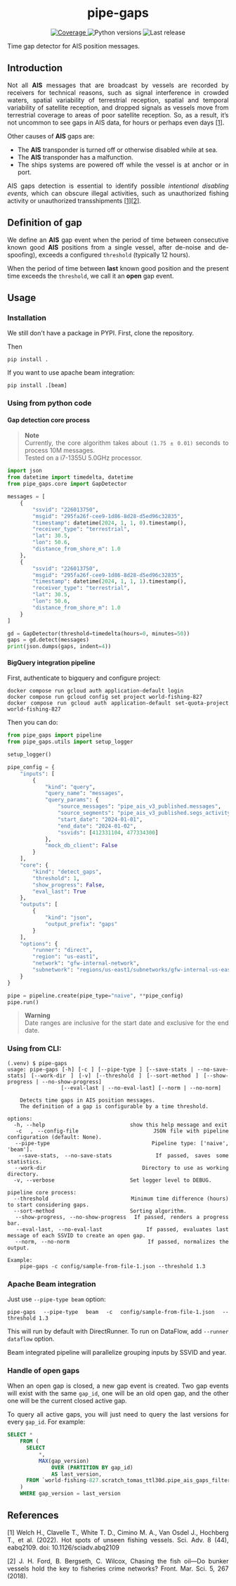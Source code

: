 <h1 align="center" style="border-bottom: none;"> pipe-gaps </h1>

<p align="center">
  <a href="https://codecov.io/gh/GlobalFishingWatch/pipe-gaps">
    <img alt="Coverage" src="https://codecov.io/gh/GlobalFishingWatch/pipe-gaps/branch/develop/graph/badge.svg?token=OO2L9SXVG0">
  </a>
  <a>
    <img alt="Python versions" src="https://img.shields.io/badge/python-3.9%20%7C%203.10%20%7C%203.11%20%7C%203.12-blue">
  </a>
  <a>
    <img alt="Last release" src="https://img.shields.io/github/v/release/GlobalFishingWatch/pipe-gaps">
  </a>
</p>

Time gap detector for AIS position messages.

[bigquery-emulator]: https://github.com/goccy/bigquery-emulator
[configure a SSH-key for GitHub]: https://docs.github.com/en/authentication/connecting-to-github-with-ssh/adding-a-new-ssh-key-to-your-github-account
[docker official instructions]: https://docs.docker.com/engine/install/
[docker compose plugin]: https://docs.docker.com/compose/install/linux/
[examples]: examples/
[git installed]: https://git-scm.com/downloads
[git workflow documentation]: GIT-WORKFLOW.md
[Makefile]: Makefile
[pip-tools]: https://pip-tools.readthedocs.io/en/stable/
[requirements.txt]: requirements.txt
[requirements/prod.in]: requirements/prod.in
[Semantic Versioning]: https://semver.org

## Introduction

<div align="justify">

Not all **AIS** messages that are broadcast by vessels
are recorded by receivers for technical reasons,
such as signal interference in crowded waters,
spatial variability of terrestrial reception,
spatial and temporal variability of satellite reception,
and dropped signals as vessels move from terrestrial coverage
to areas of poor satellite reception.
So, as a result,
it’s not uncommon to see gaps in AIS data,
for hours or perhaps even days [[1]](#1). 

Other causes of **AIS** gaps are:
* The **AIS** transponder is turned off or otherwise disabled while at sea.
* The **AIS** transponder has a malfunction.
* The ships systems are powered off while the vessel is at anchor or in port.

AIS gaps detection is essential to identify 
possible *intentional disabling events*,
which can obscure illegal activities,
such as unauthorized fishing activity or
unauthorized transshipments [[1]](#1)[[2]](#2).

## Definition of gap

We define an **AIS** gap event when the period of time between
consecutive known good **AIS** positions from a single vessel,
after de-noise and de-spoofing),
exceeds a configured `threshold` (typically 12 hours).

When the period of time between **last** known good position
and the present time exceeds the `threshold`,
we call it an **open** gap event.

## Usage

### Installation

We still don't have a package in PYPI.
First, clone the repository.

Then
```shell
pip install .
```

If you want to use apache beam integration:
```shell
pip install .[beam]
```

### Using from python code

#### Gap detection core process

> **Note**  
> Currently, the core algorithm takes about `(1.75 ± 0.01)` seconds to process 10M messages.  
  Tested on a i7-1355U 5.0GHz processor.


```python
import json
from datetime import timedelta, datetime
from pipe_gaps.core import GapDetector

messages = [
    {
        "ssvid": "226013750",
        "msgid": "295fa26f-cee9-1d86-8d28-d5ed96c32835",
        "timestamp": datetime(2024, 1, 1, 0).timestamp(),
        "receiver_type": "terrestrial",
        "lat": 30.5,
        "lon": 50.6,
        "distance_from_shore_m": 1.0
    },
    {
        "ssvid": "226013750",
        "msgid": "295fa26f-cee9-1d86-8d28-d5ed96c32835",
        "timestamp": datetime(2024, 1, 1, 1).timestamp(),
        "receiver_type": "terrestrial",
        "lat": 30.5,
        "lon": 50.6,
        "distance_from_shore_m": 1.0
    }
]

gd = GapDetector(threshold=timedelta(hours=0, minutes=50))
gaps = gd.detect(messages)
print(json.dumps(gaps, indent=4))
```

#### BigQuery integration pipeline

First, authenticate to bigquery and configure project:
```shell
docker compose run gcloud auth application-default login
docker compose run gcloud config set project world-fishing-827
docker compose run gcloud auth application-default set-quota-project world-fishing-827
```

Then you can do:
```python
from pipe_gaps import pipeline
from pipe_gaps.utils import setup_logger

setup_logger()

pipe_config = {
    "inputs": [
        {
            "kind": "query",
            "query_name": "messages",
            "query_params": {
                "source_messages": "pipe_ais_v3_published.messages",
                "source_segments": "pipe_ais_v3_published.segs_activity",
                "start_date": "2024-01-01",
                "end_date": "2024-01-02",
                "ssvids": [412331104, 477334300]
            },
            "mock_db_client": False
        }
    ],
    "core": {
        "kind": "detect_gaps",
        "threshold": 1,
        "show_progress": False,
        "eval_last": True
    },
    "outputs": [
        {
            "kind": "json",
            "output_prefix": "gaps"
        }
    ],
    "options": {
        "runner": "direct",
        "region": "us-east1",
        "network": "gfw-internal-network",
        "subnetwork": "regions/us-east1/subnetworks/gfw-internal-us-east1"
    }
}

pipe = pipeline.create(pipe_type="naive", **pipe_config)
pipe.run()
```

> **Warning**  
> Date ranges are inclusive for the start date and exclusive for the end date.


### Using from CLI:

```shell
(.venv) $ pipe-gaps
usage: pipe-gaps [-h] [-c ] [--pipe-type ] [--save-stats | --no-save-stats] [--work-dir ] [-v] [--threshold ] [--sort-method ] [--show-progress | --no-show-progress]
                 [--eval-last | --no-eval-last] [--norm | --no-norm]

    Detects time gaps in AIS position messages.
    The definition of a gap is configurable by a time threshold.

options:
  -h, --help                           show this help message and exit
  -c  , --config-file                  JSON file with pipeline configuration (default: None).
  --pipe-type                          Pipeline type: ['naive', 'beam'].
  --save-stats, --no-save-stats        If passed, saves some statistics.
  --work-dir                           Directory to use as working directory.
  -v, --verbose                        Set logger level to DEBUG.

pipeline core process:
  --threshold                          Minimum time difference (hours) to start considering gaps.
  --sort-method                        Sorting algorithm.
  --show-progress, --no-show-progress  If passed, renders a progress bar.
  --eval-last, --no-eval-last          If passed, evaluates last message of each SSVID to create an open gap.
  --norm, --no-norm                    If passed, normalizes the output.

Example: 
    pipe-gaps -c config/sample-from-file-1.json --threshold 1.3
```
### Apache Beam integration

Just use `--pipe-type beam` option:
```
pipe-gaps --pipe-type beam -c config/sample-from-file-1.json --threshold 1.3
```
This will run by default with DirectRunner.
To run on DataFlow, add `--runner dataflow` option.

Beam integrated pipeline will parallelize grouping inputs by SSVID and year.

### Handle of open gaps

When an open gap is closed,
a new gap event is created. 
Two gap events will exist with the same `gap_id`,
one will be an old open gap, and the other one will be the current closed active gap.

To query all active gaps,
you will just need to query the last versions for every `gap_id`.
For example:
```sql
SELECT *
    FROM (
      SELECT
          *,
          MAX(gap_version)
              OVER (PARTITION BY gap_id)
              AS last_version,
      FROM `world-fishing-827.scratch_tomas_ttl30d.pipe_ais_gaps_filter_no_overlapping_and_short`
    )
    WHERE gap_version = last_version
```



## References
<a id="1">[1]</a> Welch H., Clavelle T., White T. D., Cimino M. A., Van Osdel J., Hochberg T., et al. (2022). Hot spots of unseen fishing vessels. Sci. Adv. 8 (44), eabq2109. doi: 10.1126/sciadv.abq2109

<a id="1">[2]</a> J. H. Ford, B. Bergseth, C. Wilcox, Chasing the fish oil—Do bunker vessels hold the key to fisheries crime networks? Front. Mar. Sci. 5, 267 (2018).